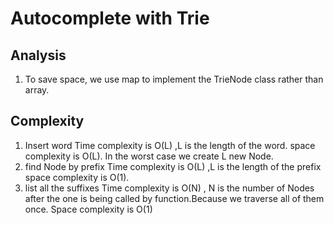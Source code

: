 # Autocomplete with Trie

## Analysis

1. To save space, we use map to implement the TrieNode class rather than array.

## Complexity

1. Insert word
   Time complexity is O(L) ,L is the length of the word.
   space complexity is O(L). In the worst case we create L new Node.
2. find Node by prefix
   Time complexity is O(L) ,L is the length of the prefix
   space complexity is O(1).
3. list all the suffixes
   Time complexity is O(N) , N is the number of Nodes after the one is being called by function.Because we traverse all of them once.
   Space complexity is O(1)
